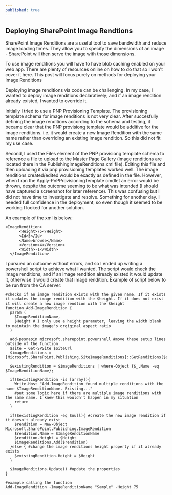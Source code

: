 ```yaml
---
published: true
---
```

## Deploying SharePoint Image Rendtions

SharePoint Image Renditions are a useful tool to save bandwidth and reduce image loading times. They allow you to specify the dimensions of an image - SharePoint will then serve the image with those dimensions. 

To use image renditions you will have to have blob caching enabled on your web app. There are plenty of resources online on how to do that so I won't cover it here. This post will focus purely on methods for deploying your Image Renditions

Deploying image renditions via code can be challenging. In my case, I wanted to deploy image renditions declaratively; and if an image rendition already existed, I wanted to override it. 

Initially I tried to use a PNP Provisioning Template. The provisioning template schema for image renditions is not very clear. After succesfully defining the image renditions according to the schema and testing, it became clear that the PNP provisiong template would be additive for the image renditions. i.e. it would create a new Image Rendition with the same name rather than overriding an existing image rendition. So this did not fit my use case. 

Second, I used the Files element of the PNP provisiong template schema to reference a file to upload to the Master Page Gallery (image renditions are located there in the PublishingImageRenditions.xml file). Editing this file and then uploading it via pnp provisioning templates worked well. The image renditions created/edited would be exactly as defined in the file. However, when I ran the Apply-PnPProvisioningTemplate cmdlet an error would be thrown, despite the outcome seeming to be what was intended (I should have captured a screenshot for later reference). This was confusing but I did not have time to investigate and resolve. Something for another day. I needed full confidence in the deployment, so even though it seemed to be working I looked for another solution. 

An example of the xml is below:

```    
<ImageRendition>
      <Height>75</Height>
      <Id>5</Id>
      <Name>browse</Name>
      <Version>4</Version>
      <Width>-1</Width>
  </ImageRendition>
```

I pursued an outcome without errors, and so I ended up writing a powershell script to achieve what I wanted. The script would check the image renditions, and if an image rendition already existed it would update it, otherwise it would create that image rendition. Example of script below to be run from the CA server:

```
#checks if an image rendition exists with the given name. If it exists it updates the image rendition with the $height. If it does not exist it will create a new image rendtion with the $height
function Add-ImageRendition {
  param (
    $ImageRenditionName,
    $Height # I only use a height parameter, leaving the width blank to maintain the image's orgiginal aspect ratio
  )
  
  add-pssnapin microsoft.sharepoint.powershell #move these setup lines outside of the function
  $site = Get-SPSite $SiteUrl
  $imageRenditions =  [Microsoft.SharePoint.Publishing.SiteImageRenditions]::GetRenditions($site)

  $existingRendition = $imageRenditions | where-Object {$_.Name -eq $ImageRenditionName};

  if($existingRendition -is [array]){
    Write-Host "Add-ImageRendition found multiple renditions with the name $ImageRenditionName. Existing..."
    #put some logic here if there are multiple image renditions with the same name. I knew this wouldn't happen in my situation
    return
  }

  if($existingRendition -eq $null){ #create the new image rendition if it doesn't already exist
    $rendition = New-Object Microsoft.SharePoint.Publishing.ImageRendition
    $rendition.Name = $ImageRenditionName
    $rendition.Height = $Height
    $imageRenditions.Add($rendition)
  }else { #change the image renditions height property if it already exists
    $existingRendition.Height = $Height
  }  
  
  $imageRenditions.Update() #update the properties
}

#example calling the function
Add-ImageRendition -ImageRenditionName "Sample" -Height 75
```

